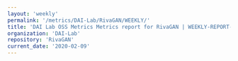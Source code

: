 ```yaml
---
layout: 'weekly'
permalink: '/metrics/DAI-Lab/RivaGAN/WEEKLY/'
title: 'DAI Lab OSS Metrics Metrics report for RivaGAN | WEEKLY-REPORT-2020-02-09'
organization: 'DAI-Lab'
repository: 'RivaGAN'
current_date: '2020-02-09'
---
```

